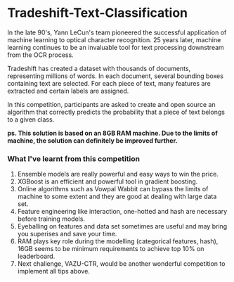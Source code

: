 Tradeshift-Text-Classification
==============================

In the late 90's, Yann LeCun's team pioneered the successful application of machine learning to optical character recognition. 25 years later, machine learning continues to be an invaluable tool for text processing downstream from the OCR process.

Tradeshift has created a dataset with thousands of documents, representing millions of words. In each document, several bounding boxes containing text are selected. For each piece of text, many features are extracted and certain labels are assigned.

In this competition, participants are asked to create and open source an algorithm that correctly predicts the probability that a piece of text belongs to a given class.

<b>ps. This solution is based on an 8GB RAM machine. Due to the limits of machine, the solution can definitely be improved further. </b>

### What I've learnt from this competition ###
1. Ensemble models are really powerful and easy ways to win the price.
2. XGBoost is an efficient and powerful tool in gradient boosting.
3. Online algorithms such as Vowpal Wabbit can bypass the limits of machine to some extent and they are good at dealing with large data set. 
4. Feature engineering like interaction, one-hotted and hash are necessary before training models.
5. Eyeballing on features and data set sometimes are useful and may bring you superises and save your time.
6. RAM plays key role during the modelling (categorical features, hash), 16GB seems to be minimum requirements to achieve top 10% on leaderboard. 
7. Next challenge, VAZU-CTR, would be another wonderful competition to implement all tips above. 
